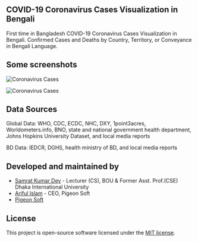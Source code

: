 ## COVID-19 Coronavirus Cases Visualization in Bengali

First time in Bangladesh COVID-19 Coronavirus Cases Visualization in Bengali. Confirmed Cases and Deaths by Country, Territory, or Conveyance in Bengali Language.

## Some screenshots
![Coronavirus Cases](/public/screenshots/Screenshot_61.png)

![Coronavirus Cases](/public/screenshots/Screenshot_63.png)


## Data Sources
Global Data: WHO, CDC, ECDC, NHC, DXY, 1point3acres, Worldometers.info, BNO, state and national government health department, Johns Hopkins University Dataset, and local media reports

BD Data: IEDCR, DGHS, health ministry of BD, and local media reports

## Developed and maintained by
- [Samrat Kumar Dey](https://samratdey.me/) - Lecturer (CS), BOU & Former Asst. Prof.(CSE) Dhaka International University
- [Ariful Islam](https://www.ariful.net/) - CEO, Pigeon Soft
- [Pigeon Soft](https://www.pigeon-soft.com/)

## License

This project is open-source software licensed under the [MIT license](https://opensource.org/licenses/MIT).
